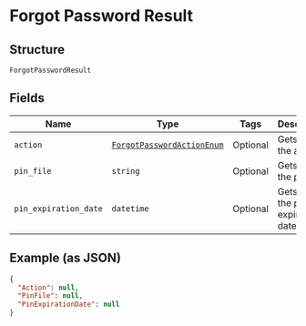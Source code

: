 
# Forgot Password Result

## Structure

`ForgotPasswordResult`

## Fields

| Name | Type | Tags | Description |
|  --- | --- | --- | --- |
| `action` | [`ForgotPasswordActionEnum`](../../doc/models/forgot-password-action-enum.md) | Optional | Gets or sets the action. |
| `pin_file` | `string` | Optional | Gets or sets the pin file. |
| `pin_expiration_date` | `datetime` | Optional | Gets or sets the pin expiration date. |

## Example (as JSON)

```json
{
  "Action": null,
  "PinFile": null,
  "PinExpirationDate": null
}
```

